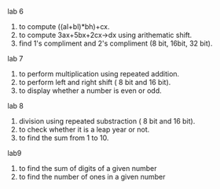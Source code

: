 
lab 6
1. to compute ((al+bl)*bh)+cx.
2. to compute 3ax+5bx+2cx->dx using arithematic shift.
3. find 1's compliment and 2's compliment (8 bit, 16bit, 32 bit).

lab 7
1. to perform multiplication using repeated addition.
2. to perform left and right shift ( 8 bit and 16 bit).
3. to display whether a number is even or odd.

lab 8 
1. division using repeated substraction ( 8 bit and 16 bit).
2. to check whether it is a leap year or not.
3. to find the sum from 1 to 10.

lab9
1. to find the sum of digits of a given number
2. to find the number of ones in a given number
